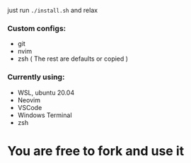 just run `./install.sh` and relax

### Custom configs:
* git
* nvim
* zsh
( The rest are defaults or copied )

### Currently using:
* WSL, ubuntu 20.04
* Neovim
* VSCode
* Windows Terminal
* zsh

# You are free to fork and use it
